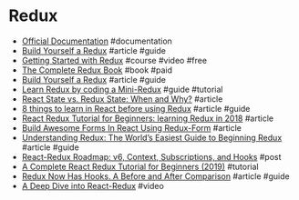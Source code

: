 # Redux

- [Official Documentation](http://redux.js.org/) #documentation
- [Build Yourself a Redux](https://zapier.com/engineering/how-to-build-redux/) #article #guide
- [Getting Started with Redux](https://egghead.io/courses/getting-started-with-redux) #course #video #free
- [The Complete Redux Book](https://leanpub.com/redux-book) #book #paid
- [Build Yourself a Redux](https://zapier.com/engineering/how-to-build-redux) #article #guide
- [Learn Redux by coding a Mini-Redux](http://blog.jakoblind.no/2017/03/13/learn-redux-by-coding-a-mini-redux) #guide #tutorial
- [React State vs. Redux State: When and Why?](https://spin.atomicobject.com/2017/06/07/react-state-vs-redux-state/) #article
- [8 things to learn in React before using Redux](https://www.robinwieruch.de/learn-react-before-using-redux/) #article #guide
- [React Redux Tutorial for Beginners: learning Redux in 2018](https://www.codementor.io/valentino/react-redux-tutorial-for-beginners-learning-redux-in-2018-fek71ojgh) #article
- [Build Awesome Forms In React Using Redux-Form](https://blog.bitsrc.io/build-awesome-forms-in-react-using-redux-form-d1e4c96f5850) #article
- [Understanding Redux: The World’s Easiest Guide to Beginning Redux](https://medium.freecodecamp.org/understanding-redux-the-worlds-easiest-guide-to-beginning-redux-c695f45546f6) #article #guide
- [React-Redux Roadmap: v6, Context, Subscriptions, and Hooks](https://github.com/reduxjs/react-redux/issues/1177) #post
- [A Complete React Redux Tutorial for Beginners (2019)](https://daveceddia.com/redux-tutorial) #tutorial
- [Redux Now Has Hooks. A Before and After Comparison](https://glennstovall.com/react-hooks-before-and-after) #article #guide
- [A Deep Dive into React-Redux](https://www.youtube.com/watch?v=yOZ4Ml9LlWE) #video
